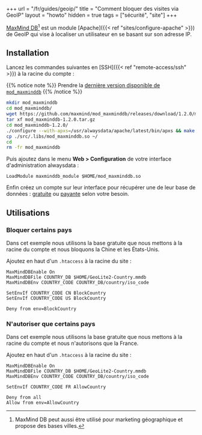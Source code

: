 +++
url = "/fr/guides/geoip/"
title = "Comment bloquer des visites via GeoIP"
layout = "howto"
hidden = true
tags = ["sécurité", "site"]
+++

[MaxMind DB](https://www.maxmind.com/en/geoip2-services-and-databases)[^1] est un module [Apache]({{< ref "sites/configure-apache" >}}) de GeoIP qui vise à localiser un utilisateur en se basant sur son adresse IP.

## Installation

Lancez les commandes suivantes en [SSH]({{< ref "remote-access/ssh" >}}) à la racine du compte :

{{% notice note %}}
Prendre la [dernière version disponible de `mod_maxminddb`](https://github.com/maxmind/mod_maxminddb)
{{% /notice %}}

```sh
mkdir mod_maxminddb
cd mod_maxminddb/
wget https://github.com/maxmind/mod_maxminddb/releases/download/1.2.0/mod_maxminddb-1.2.0.tar.gz
tar xf mod_maxminddb-1.2.0.tar.gz 
cd mod_maxminddb-1.2.0/
./configure --with-apxs=/usr/alwaysdata/apache/latest/bin/apxs && make
cp ./src/.libs/mod_maxminddb.so ~/
cd
rm -fr mod_maxminddb
```

Puis ajoutez dans le menu **Web > Configuration** de votre interface d'administration alwaysdata :

```
LoadModule maxminddb_module $HOME/mod_maxminddb.so
```

Enfin créez un compte sur leur interface pour récupérer une de leur base de données : [gratuite](https://dev.maxmind.com/geoip/geolite2-free-geolocation-data?lang=en) ou [payante](https://www.maxmind.com/en/geoip2-databases) selon votre besoin.

## Utilisations 

### Bloquer certains pays

Dans cet exemple nous utilisons la base gratuite que nous mettons à la racine du compte et nous bloquons la Chine et les États-Unis.

Ajoutez en haut d'un `.htaccess` à la racine du site :


```
MaxMindDBEnable On
MaxMindDBFile COUNTRY_DB $HOME/GeoLite2-Country.mmdb
MaxMindDBEnv COUNTRY_CODE COUNTRY_DB/country/iso_code

SetEnvIf COUNTRY_CODE CN BlockCountry
SetEnvIf COUNTRY_CODE US BlockCountry

Deny from env=BlockCountry
```

### N'autoriser que certains pays

Dans cet exemple nous utilisons la base gratuite que nous mettons à la racine du compte et nous n'autorisons que la France.

Ajoutez en haut d'un `.htaccess` à la racine du site :

```
MaxMindDBEnable On
MaxMindDBFile COUNTRY_DB $HOME/GeoLite2-Country.mmdb
MaxMindDBEnv COUNTRY_CODE COUNTRY_DB/country/iso_code

SetEnvIf COUNTRY_CODE FR AllowCountry

Deny from all
Allow from env=AllowCountry
```

[^1]: MaxMind DB peut aussi être utilisé pour marketing géographique et propose des bases villes.
